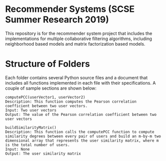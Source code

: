 # Recommender Systems (SCSE Summer Research 2019)

This repository is for the recommender system project that includes the implementations for multiple collaborative filtering algorithms, including neighborhood based models and matrix factorization based models.

# Structure of Folders

Each folder contains several Python source files and a document that includes all functions implemented in each file with their specifications. A couple of sample sections are shown below:

```
computePCC(userVector1, userVector2)
Description: This function computes the Pearson correlation coefficient between two user vectors.
Input: Two user vectors
Output: The value of the Pearson correlation coefficient between two user vectors

buildSimilarityMatrix()
Description: This function calls the computePCC function to compute similarity degrees between every pair of users and build an m-by-m two dimensional array that represents the user similarity matrix, where m is the total number of users.
Input: None
Output: The user similarity matrix
```
